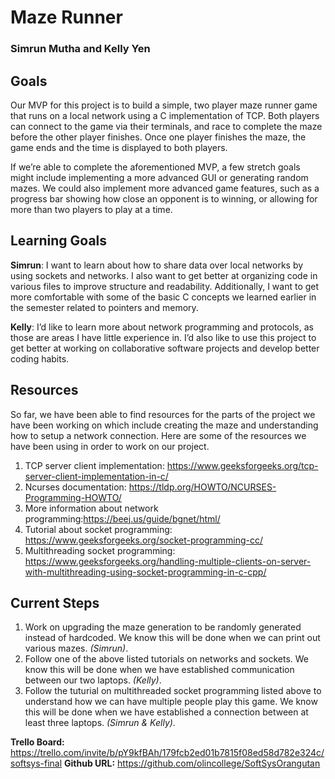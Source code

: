 # Maze Runner
### Simrun Mutha and Kelly Yen

## Goals
Our MVP for this project is to build a simple, two player maze runner game that runs on a local network using a C implementation of TCP. Both players can connect to the game via their terminals, and race to complete the maze before the other player finishes. Once one player finishes the maze, the game ends and the time is displayed to both players. 

If we’re able to complete the aforementioned MVP, a few stretch goals might include implementing a more advanced GUI or generating random mazes. We could also implement more advanced game features, such as a progress bar showing how close an opponent is to winning, or allowing for more than two players to play at a time. 


## Learning Goals
**Simrun**: I want to learn about how to share data over local networks by using sockets and networks. I also want to get better at organizing code in various files to improve structure and readability. Additionally, I want to get more comfortable with some of the basic C concepts we learned earlier in the semester related to pointers and memory.

**Kelly**: I’d like to learn more about network programming and protocols, as those are areas I have little experience in. I’d also like to use this project to get better at working on collaborative software projects and develop better coding habits. 


## Resources
So far, we have been able to find resources for the parts of the project we have been working on which include creating the maze and understanding how to setup a network connection. Here are some of the resources we have been using in order to work on our project. 
1. TCP server client implementation: https://www.geeksforgeeks.org/tcp-server-client-implementation-in-c/
2. Ncurses documentation: https://tldp.org/HOWTO/NCURSES-Programming-HOWTO/
3. More information about network programming:https://beej.us/guide/bgnet/html/
4. Tutorial about socket programming: https://www.geeksforgeeks.org/socket-programming-cc/
5. Multithreading socket programming: https://www.geeksforgeeks.org/handling-multiple-clients-on-server-with-multithreading-using-socket-programming-in-c-cpp/


## Current Steps
1. Work on upgrading the maze generation to be randomly generated instead of hardcoded. We know this will be done when we can print out various mazes. *(Simrun)*.
2. Follow one of the above listed tutorials on networks and sockets. We know this will be done when we have established communication between our two laptops. *(Kelly)*.
3. Follow the tuturial on multithreaded socket programming listed above to understand how we can have multiple people play this game. We know this will be done when we have established a connection between at least three laptops. *(Simrun & Kelly)*.


**Trello Board:** https://trello.com/invite/b/pY9kfBAh/179fcb2ed01b7815f08ed58d782e324c/softsys-final
**Github URL:** https://github.com/olincollege/SoftSysOrangutan